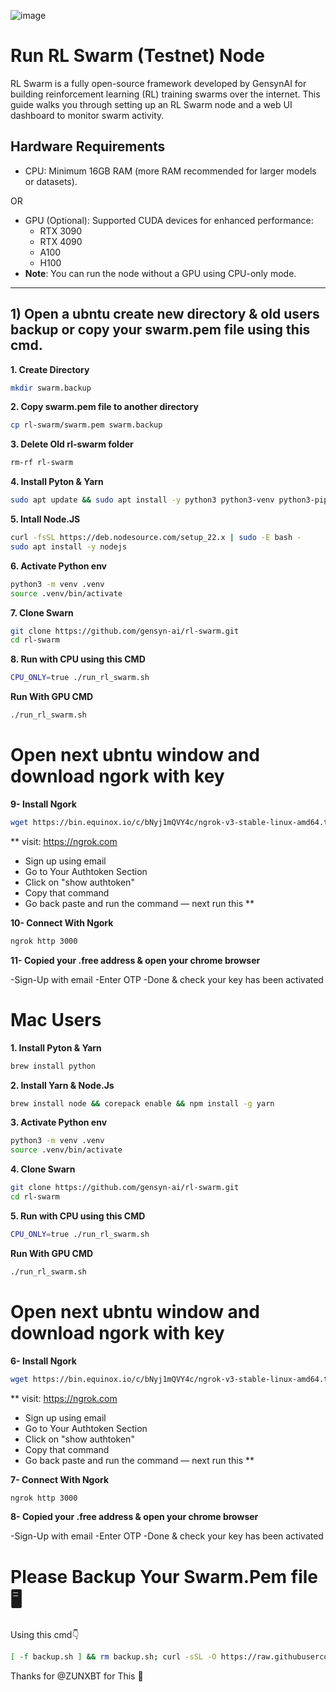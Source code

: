 ![image](https://github.com/user-attachments/assets/8ad5a694-e287-4d45-ba57-203f58a19714)


# Run RL Swarm (Testnet) Node
RL Swarm is a fully open-source framework developed by GensynAI for building reinforcement learning (RL) training swarms over the internet. This guide walks you through setting up an RL Swarm node and a web UI dashboard to monitor swarm activity.

## Hardware Requirements
- CPU: Minimum 16GB RAM (more RAM recommended for larger models or datasets).

OR

- GPU (Optional): Supported CUDA devices for enhanced performance:
    - RTX 3090
    - RTX 4090
    - A100
    - H100
-  **Note**: You can run the node without a GPU using CPU-only mode.

---

## 1) Open a ubntu create new directory & old users backup or copy your swarm.pem file using this cmd.

**1. Create Directory**
```bash
mkdir swarm.backup
```
**2. Copy swarm.pem file to another directory**
```bash
cp rl-swarm/swarm.pem swarm.backup
```

**3. Delete Old rl-swarm folder**
```bash 
rm-rf rl-swarm
```

**4. Install Pyton & Yarn**
```bash
sudo apt update && sudo apt install -y python3 python3-venv python3-pip curl wget screen git lsof && curl -sS https://dl.yarnpkg.com/debian/pubkey.gpg | sudo apt-key add - && echo "deb https://dl.yarnpkg.com/debian/ stable main" | sudo tee /etc/apt/sources.list.d/yarn.list && sudo apt update && sudo apt install -y yarn
```

**5. Intall Node.JS**
```bash
curl -fsSL https://deb.nodesource.com/setup_22.x | sudo -E bash -
sudo apt install -y nodejs
```

**6. Activate Python env**
```bash
python3 -m venv .venv
source .venv/bin/activate
```
**7. Clone Swarn**
```bash
git clone https://github.com/gensyn-ai/rl-swarm.git
cd rl-swarm
```

**8. Run with CPU using this CMD**
```bash
CPU_ONLY=true ./run_rl_swarm.sh
```

**Run With GPU CMD**
```bash
./run_rl_swarm.sh
```

# Open next ubntu window and download ngork with key 

**9- Install Ngork**
```bash
wget https://bin.equinox.io/c/bNyj1mQVY4c/ngrok-v3-stable-linux-amd64.tgz && tar -xvzf ngrok-v3-stable-linux-amd64.tgz && sudo mv ngrok /usr/local/bin/
```

** visit: https://ngrok.com
- Sign up using email
- Go to Your Authtoken Section
- Click on "show authtoken" 
- Copy that command
- Go back paste and run the command
— next run this **

**10- Connect With Ngork**
```bash
ngrok http 3000
```

**11- Copied your .free address & open your chrome browser**

-Sign-Up with email
-Enter OTP
-Done & check your key has been activated


# Mac Users

**1. Install Pyton & Yarn**
```bash
brew install python
```

**2. Install Yarn & Node.Js**
```bash
brew install node && corepack enable && npm install -g yarn
```

**3. Activate Python env**
```bash
python3 -m venv .venv
source .venv/bin/activate
```
**4. Clone Swarn**
```bash
git clone https://github.com/gensyn-ai/rl-swarm.git
cd rl-swarm
```

**5. Run with CPU using this CMD**
```bash
CPU_ONLY=true ./run_rl_swarm.sh
```

**Run With GPU CMD**
```bash
./run_rl_swarm.sh
```

# Open next ubntu window and download ngork with key 

**6- Install Ngork**
```bash
wget https://bin.equinox.io/c/bNyj1mQVY4c/ngrok-v3-stable-linux-amd64.tgz && tar -xvzf ngrok-v3-stable-linux-amd64.tgz && sudo mv ngrok /usr/local/bin/
```

** visit: https://ngrok.com
- Sign up using email
- Go to Your Authtoken Section
- Click on "show authtoken" 
- Copy that command
- Go back paste and run the command
— next run this **

**7- Connect With Ngork**
```bash
ngrok http 3000
```

**8- Copied your .free address & open your chrome browser**

-Sign-Up with email
-Enter OTP
-Done & check your key has been activated


# Please Backup Your Swarm.Pem file 🖥

Using this cmd👇
```bash
[ -f backup.sh ] && rm backup.sh; curl -sSL -O https://raw.githubusercontent.com/zunxbt/gensyn-testnet/main/backup.sh && chmod +x backup.sh && ./backup.sh
```

Thanks for @ZUNXBT for This 🙏
